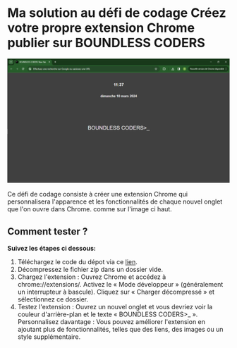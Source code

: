 # Ma solution au défi de codage Créez votre propre extension Chrome publier sur BOUNDLESS CODERS

![overview of my solution](./images/BOUNDLESS%20CODERS%20New%20Tab%20-%20newtab%20-%20with%20datetime.png)

Ce défi de codage consiste à créer une extension Chrome qui personnalisera l'apparence et les fonctionnalités de chaque nouvel onglet que l'on ouvre dans Chrome. comme sur l'image ci haut.

## Comment tester ?

**Suivez les étapes ci dessous:**

1. Téléchargez le code du dépot via ce [lien](https://github.com/orlando-guy/boundless-coders-chrome-extension-challenge/archive/refs/heads/main.zip).
2. Décompressez le fichier zip dans un dossier vide.
3. Chargez l'extension :
Ouvrez Chrome et accédez à chrome://extensions/.
Activez le « Mode développeur » (généralement un interrupteur à bascule).
Cliquez sur « Charger décompressé » et sélectionnez ce dossier.
4. Testez l'extension :
Ouvrez un nouvel onglet et vous devriez voir la couleur d'arrière-plan et le texte « BOUNDLESS CODERS>_ ».
Personnalisez davantage :
Vous pouvez améliorer l'extension en ajoutant plus de fonctionnalités, telles que des liens, des images ou un style supplémentaire.
